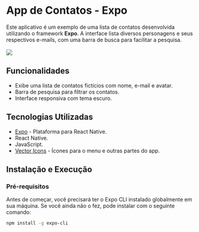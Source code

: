 # App de Contatos - Expo

Este aplicativo é um exemplo de uma lista de contatos desenvolvida utilizando o framework **Expo**. A interface lista diversos personagens e seus respectivos e-mails, com uma barra de busca para facilitar a pesquisa.<br><br>
<img style="text-aling:center" src= "https://github.com/wellingtoncorreia/ListViewExpo/assets/14036142/e279580e-031d-4536-baab-230b32febbb5">
## Funcionalidades

- Exibe uma lista de contatos fictícios com nome, e-mail e avatar.
- Barra de pesquisa para filtrar os contatos.
- Interface responsiva com tema escuro.

## Tecnologias Utilizadas

- [Expo](https://expo.dev/) - Plataforma para React Native.
- React Native.
- JavaScript.
- [Vector Icons](https://github.com/oblador/react-native-vector-icons) - Ícones para o menu e outras partes do app.

## Instalação e Execução

### Pré-requisitos

Antes de começar, você precisará ter o Expo CLI instalado globalmente em sua máquina. Se você ainda não o fez, pode instalar com o seguinte comando:

```bash
npm install -g expo-cli


